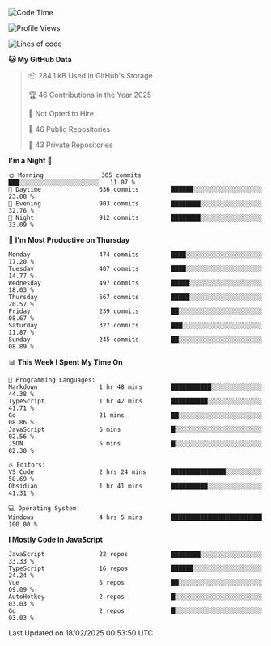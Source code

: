 <!--START_SECTION:waka-->
![Code Time](http://img.shields.io/badge/Code%20Time-914%20hrs%2033%20mins-blue)

![Profile Views](http://img.shields.io/badge/Profile%20Views-13-blue)

![Lines of code](https://img.shields.io/badge/From%20Hello%20World%20I%27ve%20Written-1.1%20million%20lines%20of%20code-blue)

**🐱 My GitHub Data** 

> 📦 284.1 kB Used in GitHub's Storage 
 > 
> 🏆 46 Contributions in the Year 2025
 > 
> 🚫 Not Opted to Hire
 > 
> 📜 46 Public Repositories 
 > 
> 🔑 43 Private Repositories 
 > 
**I'm a Night 🦉** 

```text
🌞 Morning                305 commits         ███░░░░░░░░░░░░░░░░░░░░░░   11.07 % 
🌆 Daytime                636 commits         ██████░░░░░░░░░░░░░░░░░░░   23.08 % 
🌃 Evening                903 commits         ████████░░░░░░░░░░░░░░░░░   32.76 % 
🌙 Night                  912 commits         ████████░░░░░░░░░░░░░░░░░   33.09 % 
```
📅 **I'm Most Productive on Thursday** 

```text
Monday                   474 commits         ████░░░░░░░░░░░░░░░░░░░░░   17.20 % 
Tuesday                  407 commits         ████░░░░░░░░░░░░░░░░░░░░░   14.77 % 
Wednesday                497 commits         █████░░░░░░░░░░░░░░░░░░░░   18.03 % 
Thursday                 567 commits         █████░░░░░░░░░░░░░░░░░░░░   20.57 % 
Friday                   239 commits         ██░░░░░░░░░░░░░░░░░░░░░░░   08.67 % 
Saturday                 327 commits         ███░░░░░░░░░░░░░░░░░░░░░░   11.87 % 
Sunday                   245 commits         ██░░░░░░░░░░░░░░░░░░░░░░░   08.89 % 
```


📊 **This Week I Spent My Time On** 

```text
💬 Programming Languages: 
Markdown                 1 hr 48 mins        ███████████░░░░░░░░░░░░░░   44.38 % 
TypeScript               1 hr 42 mins        ██████████░░░░░░░░░░░░░░░   41.71 % 
Go                       21 mins             ██░░░░░░░░░░░░░░░░░░░░░░░   08.86 % 
JavaScript               6 mins              █░░░░░░░░░░░░░░░░░░░░░░░░   02.56 % 
JSON                     5 mins              █░░░░░░░░░░░░░░░░░░░░░░░░   02.30 % 

🔥 Editors: 
VS Code                  2 hrs 24 mins       ███████████████░░░░░░░░░░   58.69 % 
Obsidian                 1 hr 41 mins        ██████████░░░░░░░░░░░░░░░   41.31 % 

💻 Operating System: 
Windows                  4 hrs 5 mins        █████████████████████████   100.00 % 
```

**I Mostly Code in JavaScript** 

```text
JavaScript               22 repos            ████████░░░░░░░░░░░░░░░░░   33.33 % 
TypeScript               16 repos            ██████░░░░░░░░░░░░░░░░░░░   24.24 % 
Vue                      6 repos             ██░░░░░░░░░░░░░░░░░░░░░░░   09.09 % 
AutoHotkey               2 repos             █░░░░░░░░░░░░░░░░░░░░░░░░   03.03 % 
Go                       2 repos             █░░░░░░░░░░░░░░░░░░░░░░░░   03.03 % 
```




 Last Updated on 18/02/2025 00:53:50 UTC
<!--END_SECTION:waka-->

